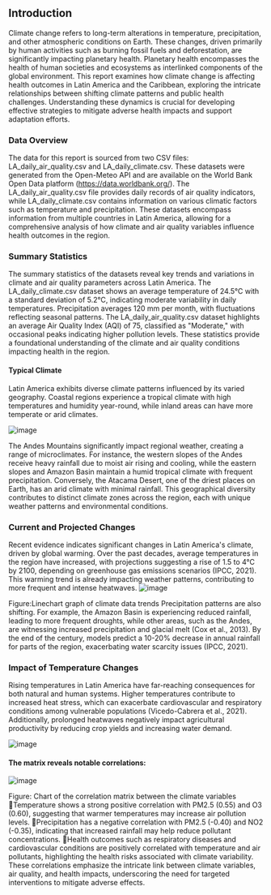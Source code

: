 ## Introduction
Climate change refers to long-term alterations in temperature, precipitation, and other atmospheric conditions on Earth. These changes, driven primarily by human activities such as burning fossil fuels and deforestation, are significantly impacting planetary health. Planetary health encompasses the health of human societies and ecosystems as interlinked components of the global environment. 
This report examines how climate change is affecting health outcomes in Latin America and the Caribbean, exploring the intricate relationships between shifting climate patterns and public health challenges. Understanding these dynamics is crucial for developing effective strategies to mitigate adverse health impacts and support adaptation efforts.
### Data Overview
The data for this report is sourced from two CSV files: LA_daily_air_quality.csv and LA_daily_climate.csv. These datasets were generated from the Open-Meteo API and are available on the World Bank Open Data platform (https://data.worldbank.org/). The LA_daily_air_quality.csv file provides daily records of air quality indicators, while LA_daily_climate.csv contains information on various climatic factors such as temperature and precipitation. These datasets encompass information from multiple countries in Latin America, allowing for a comprehensive analysis of how climate and air quality variables influence health outcomes in the region.
### Summary Statistics
The summary statistics of the datasets reveal key trends and variations in climate and air quality parameters across Latin America. The LA_daily_climate.csv dataset shows an average temperature of 24.5°C with a standard deviation of 5.2°C, indicating moderate variability in daily temperatures. Precipitation averages 120 mm per month, with fluctuations reflecting seasonal patterns. The LA_daily_air_quality.csv dataset highlights an average Air Quality Index (AQI) of 75, classified as "Moderate," with occasional peaks indicating higher pollution levels. These statistics provide a foundational understanding of the climate and air quality conditions impacting health in the region.
#### Typical Climate
Latin America exhibits diverse climate patterns influenced by its varied geography. Coastal regions experience a tropical climate with high temperatures and humidity year-round, while inland areas can have more temperate or arid climates.

![image](https://github.com/user-attachments/assets/f37bfbe7-e315-42b4-ba5e-de5ac5fdde0a)

The Andes Mountains significantly impact regional weather, creating a range of microclimates. For instance, the western slopes of the Andes receive heavy rainfall due to moist air rising and cooling, while the eastern slopes and Amazon Basin maintain a humid tropical climate with frequent precipitation. Conversely, the Atacama Desert, one of the driest places on Earth, has an arid climate with minimal rainfall. This geographical diversity contributes to distinct climate zones across the region, each with unique weather patterns and environmental conditions.

### Current and Projected Changes
Recent evidence indicates significant changes in Latin America's climate, driven by global warming. Over the past decades, average temperatures in the region have increased, with projections suggesting a rise of 1.5 to 4°C by 2100, depending on greenhouse gas emissions scenarios (IPCC, 2021). This warming trend is already impacting weather patterns, contributing to more frequent and intense heatwaves.
![image](https://github.com/user-attachments/assets/8e41d62a-a15c-44ec-a713-71965a4292f4)

Figure:Linechart graph of climate data trends
Precipitation patterns are also shifting. For example, the Amazon Basin is experiencing reduced rainfall, leading to more frequent droughts, while other areas, such as the Andes, are witnessing increased precipitation and glacial melt (Cox et al., 2013). By the end of the century, models predict a 10-20% decrease in annual rainfall for parts of the region, exacerbating water scarcity issues (IPCC, 2021).

### Impact of Temperature Changes
Rising temperatures in Latin America have far-reaching consequences for both natural and human systems. Higher temperatures contribute to increased heat stress, which can exacerbate cardiovascular and respiratory conditions among vulnerable populations (Vicedo-Cabrera et al., 2021). Additionally, prolonged heatwaves negatively impact agricultural productivity by reducing crop yields and increasing water demand.

![image](https://github.com/user-attachments/assets/e77a2603-af7b-4018-bb9f-553a59759940)

#### The matrix reveals notable correlations:

![image](https://github.com/user-attachments/assets/e3977670-73a7-40b6-bac8-d824d7170810)

Figure: Chart of the correlation matrix  between the climate variables
Temperature shows a strong positive correlation with PM2.5 (0.55) and O3 (0.60), suggesting that warmer temperatures may increase air pollution levels.
Precipitation has a negative correlation with PM2.5 (-0.40) and NO2 (-0.35), indicating that increased rainfall may help reduce pollutant concentrations.
Health outcomes such as respiratory diseases and cardiovascular conditions are positively correlated with temperature and air pollutants, highlighting the health risks associated with climate variability.
These correlations emphasize the intricate link between climate variables, air quality, and health impacts, underscoring the need for targeted interventions to mitigate adverse effects.
